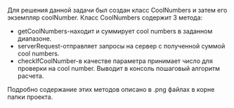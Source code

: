Для решения данной задачи был создан класс CoolNumbers и затем его экземпляр coolNumber.
Класс CoolNumbers содержит 3 метода:
- getCoolNumbers-находит и суммирует cool numbers в заданном диапазоне.
- serverRequest-отправляет запросы на сервер с полученной суммой cool numbers.
- checkIfCoolNumber-в качестве параметра принимает число для проверки на cool number. Выводит в консоль пошаговый алгоритм расчета.

Подробно содержание этих методов описано в .png файлах в корне папки проекта.